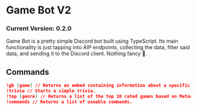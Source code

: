 # Game Bot V2
### Current Version: 0.2.0

Game Bot is a pretty simple Discord bot built using TypeScript. Its main functionality is just tapping into AIP endpoints, collecting the data, filter said data, and sending it to the Discord client. Nothing fancy 🙂.

## Commands
```json
!gb [game] // Returns an embed containing information about a specific game.
!trivia // Starts a simple trivia.
!top [genre] // Returns a list of the top 10 rated games based on Metacrtic score.
!commands // Returns a list of useable commands.
```
